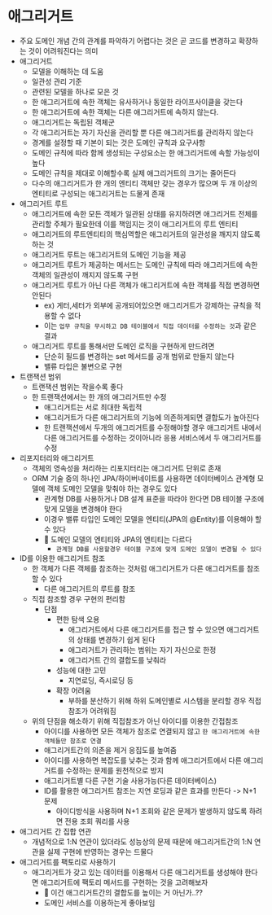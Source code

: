 # 애그리거트
- 주요 도메인 개념 간의 관계를 파악하기 어렵다는 것은 곧 코드를 변경하고 확장하는 것이 어려워진다는 의미
- 애그리거트
    - 모델을 이해하는 데 도움
    - 일관성 관리 기준
    - 관련된 모델을 하나로 모은 것
    - 한 애그리거트에 속한 객체는 유사하거나 동일한 라이프사이클을 갖는다
    - 한 애그리거트에 속한 객체는 다른 애그리거트에 속하지 않는다.
    - 애그리거트는 독립된 객체군
    - 각 애그리거트는 자기 자신을 관리할 뿐 다른 애그리거트를 관리하지 않는다
    - 경계를 설정할 때 기본이 되는 것은 도메인 규칙과 요구사항
    - 도메인 규칙에 따라 함께 생성되는 구성요소는 한 애그리거트에 속할 가능성이 높다
    - 도메인 규칙을 제대로 이해할수록 실제 애그리거트의 크기는 줄어든다
    - 다수의 애그리거트가 한 개의 엔티티 객체만 갖는 경우가 많으며 두 개 이상의 엔티티로 구성되는 애그리거트는 드물게 존재
- 애그리거트 루트
    - 애그리거트에 속한 모든 객체가 일관된 상태를 유지하려면 애그리거트 전체를 관리할 주체가 필요한데 이를 책임지는 것이 애그리거트의 루트 엔티티
    - 애그리거트의 루트엔티티의 핵심역할은 애그리거트의 일관성을 깨지지 않도록 하는 것
    - 애그리거트 루트는 애그리거트의 도메인 기능을 제공
    - 애그리거트 루트가 제공하는 메서드는 도메인 규칙에 따라 애그리거트에 속한 객체의 일관성이 깨지지 않도록 구현
    - 애그리거트 루트가 아닌 다른 객체가 애그리거트에 속한 객체를 직접 변경하면 안된다
        - ex) 게터,세터가 외부에 공개되어있으면 애그리거트가 강제하는 규칙을 적용할 수 없다
        - 이는 `업무 규칙을 무시하고 DB 테이블에서 직접 데이터를 수정하는 것`과 같은 결과
    - 애그리거트 루트를 통해서만 도메인 로직을 구현하게 만드려면
        - 단순히 필드를 변경하는 set 메서드를 공개 범위로 만들지 않는다
        - 밸류 타입은 불변으로 구현
- 트랜잭션 범위
    - 트랜잭션 범위는 작을수록 좋다
    - 한 트랜잭션에서는 한 개의 애그리거트만 수정
        - 애그리거트는 서로 최대한 독립적
        - 애그리거트가 다른 애그리거트의 기능에 의존하게되면 결합도가 높아진다
        - 한 트랜잭션에서 두개의 애그리거트를 수정해야할 경우 애그리거트 내에서 다른 애그리거트를 수정하는 것이아니라 응용 서비스에서 두 애그리거트를 수정
- 리포지터리와 애그리거트
    - 객체의 영속성을 처리하는 리포지터리는 애그리거트 단위로 존재
    - ORM 기술 중의 하나인 JPA/하이버네이트를 사용하면 데이터베이스 관계형 모델에 객체 도메인 모델을 맞춰야 하는 경우도 있다
        - 관계형 DB를 사용하거나 DB 설계 표준을 따라야 한다면 DB 테이블 구조에 맞게 모델을 변경해야 한다
        - 이경우 밸류 타입인 도메인 모델을 엔티티(JPA의 @Entity)를 이용해야 할수 있다
        - 🤔 도메인 모델의 엔티티와 JPA의 엔티티는 다르다
            - `관계형 DB를 사용할경우 테이블 구조에 맞게 도메인 모델이 변경될 수 있다`
- ID를 이용한 애그리거트 참조
    - 한 객체가 다른 객체를 참조하는 것처럼 애그리거트가 다른 애그리거트를 참조할 수 있다
        - 다른 애그리거트의 루트를 참조
    - 직접 참조할 경우 구현의 편리함
        - 단점
            - 편한 탐색 오용
                - 애그리거트에서 다른 애그리거트를 접근 할 수 있으면 애그리거트의 상태를 변경하기 쉽게 된다
                - 애그리거트가 관리하는 범위는 자기 자신으로 한정
                - 애그리거트 간의 결합도를 낮춰라
            - 성능에 대한 고민
                - 지연로딩, 즉시로딩 등
            - 확장 어려움
                - 부하를 분산하기 위해 하위 도메인별로 시스템을 분리할 경우 직접참조가 어려워짐
    - 위의 단점을 해소하기 위해 직접참조가 아닌 아이디를 이용한 간접참조
        - 아이디를 사용하면 모든 객체가 참조로 연결되지 않고 `한 애그리거트에 속한 객체들만 참조로 연결`
        - 애그리거트간의 의존을 제거 응집도를 높여줌
        - 아이디를 사용하면 복잡도를 낮추는 것과 함께 애그리거트에서 다른 애그리거트를 수정하는 문제를 원천적으로 방지
        - 애그리거트별 다른 구현 기술 사용가능(다른 데이터베이스)
        - ID를 활용한 애그리거트 참조는 지연 로딩과 같은 효과를 만든다 -> N+1 문제
            - 아이디방식을 사용하며 N+1 조회와 같은 문제가 발생하지 않도록 하려면 전용 조회 쿼리를 사용
- 애그리거트 간 집합 연관
    - 개념적으로 1:N 연관이 있더라도 성능상의 문제 때문에 애그리거트간의 1:N 연관을 실제 구현에 반영하는 경우는 드물다
- 애그리거트를 팩토리로 사용하기
    - 애그리거트가 갖고 있는 데이터를 이용해서 다른 애그리거트를 생성해야 한다면 애그리거트에 팩토리 메서드를 구현하는 것을 고려해보자
        - 🤔 이건 애그리거트간의 결합도를 높이는 거 아닌가..??
        - 도메인 서비스를 이용하는게 좋아보임

    
